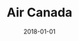---
layout: site
title: "Air Canada"
date: 2018-01-01
categories: [travel]
version: 1.4.0
major: 1
minor: 4
patch: 0
slug: air-canada
link: https://www.aircanada.com/ca/en/aco/home.html
permalink: /sites/:slug
---